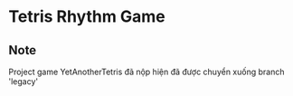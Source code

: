 # Tetris Rhythm Game

## Note

Project game YetAnotherTetris đã nộp hiện đã được chuyển xuống branch 'legacy'
